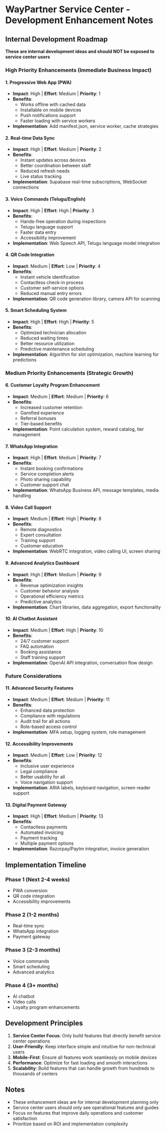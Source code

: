 # WayPartner Service Center - Development Enhancement Notes

## Internal Development Roadmap
**These are internal development ideas and should NOT be exposed to service center users**

### High Priority Enhancements (Immediate Business Impact)

#### 1. Progressive Web App (PWA)
- **Impact**: High | **Effort**: Medium | **Priority**: 1
- **Benefits**: 
  - Works offline with cached data
  - Installable on mobile devices  
  - Push notifications support
  - Faster loading with service workers
- **Implementation**: Add manifest.json, service worker, cache strategies

#### 2. Real-time Data Sync
- **Impact**: High | **Effort**: Medium | **Priority**: 2
- **Benefits**:
  - Instant updates across devices
  - Better coordination between staff
  - Reduced refresh needs
  - Live status tracking
- **Implementation**: Supabase real-time subscriptions, WebSocket connections

#### 3. Voice Commands (Telugu/English)
- **Impact**: High | **Effort**: High | **Priority**: 3
- **Benefits**:
  - Hands-free operation during inspections
  - Telugu language support
  - Faster data entry
  - Accessibility improvement
- **Implementation**: Web Speech API, Telugu language model integration

#### 4. QR Code Integration
- **Impact**: Medium | **Effort**: Low | **Priority**: 4
- **Benefits**:
  - Instant vehicle identification
  - Contactless check-in process
  - Customer self-service options
  - Reduced manual entry errors
- **Implementation**: QR code generation library, camera API for scanning

#### 5. Smart Scheduling System
- **Impact**: High | **Effort**: High | **Priority**: 5
- **Benefits**:
  - Optimized technician allocation
  - Reduced waiting times
  - Better resource utilization
  - Predictive maintenance scheduling
- **Implementation**: Algorithm for slot optimization, machine learning for predictions

### Medium Priority Enhancements (Strategic Growth)

#### 6. Customer Loyalty Program Enhancement
- **Impact**: Medium | **Effort**: Medium | **Priority**: 6
- **Benefits**:
  - Increased customer retention
  - Gamified experience
  - Referral bonuses
  - Tier-based benefits
- **Implementation**: Point calculation system, reward catalog, tier management

#### 7. WhatsApp Integration
- **Impact**: High | **Effort**: Medium | **Priority**: 7
- **Benefits**:
  - Instant booking confirmations
  - Service completion alerts
  - Photo sharing capability
  - Customer support chat
- **Implementation**: WhatsApp Business API, message templates, media handling

#### 8. Video Call Support
- **Impact**: Medium | **Effort**: High | **Priority**: 8
- **Benefits**:
  - Remote diagnostics
  - Expert consultation
  - Training support
  - Customer education
- **Implementation**: WebRTC integration, video calling UI, screen sharing

#### 9. Advanced Analytics Dashboard
- **Impact**: High | **Effort**: Medium | **Priority**: 9
- **Benefits**:
  - Revenue optimization insights
  - Customer behavior analysis
  - Operational efficiency metrics
  - Predictive analytics
- **Implementation**: Chart libraries, data aggregation, export functionality

#### 10. AI Chatbot Assistant
- **Impact**: Medium | **Effort**: High | **Priority**: 10
- **Benefits**:
  - 24/7 customer support
  - FAQ automation
  - Booking assistance
  - Staff training support
- **Implementation**: OpenAI API integration, conversation flow design

### Future Considerations

#### 11. Advanced Security Features
- **Impact**: Medium | **Effort**: Medium | **Priority**: 11
- **Benefits**:
  - Enhanced data protection
  - Compliance with regulations
  - Audit trail for all actions
  - Role-based access control
- **Implementation**: MFA setup, logging system, role management

#### 12. Accessibility Improvements
- **Impact**: Medium | **Effort**: Low | **Priority**: 12
- **Benefits**:
  - Inclusive user experience
  - Legal compliance
  - Better usability for all
  - Voice navigation support
- **Implementation**: ARIA labels, keyboard navigation, screen reader support

#### 13. Digital Payment Gateway
- **Impact**: High | **Effort**: Medium | **Priority**: 13
- **Benefits**:
  - Contactless payments
  - Automated invoicing
  - Payment tracking
  - Multiple payment options
- **Implementation**: Razorpay/Paytm integration, invoice generation

## Implementation Timeline

### Phase 1 (Next 2-4 weeks)
- PWA conversion
- QR code integration
- Accessibility improvements

### Phase 2 (1-2 months)
- Real-time sync
- WhatsApp integration
- Payment gateway

### Phase 3 (2-3 months)
- Voice commands
- Smart scheduling
- Advanced analytics

### Phase 4 (3+ months)
- AI chatbot
- Video calls
- Loyalty program enhancements

## Development Principles
1. **Service Center Focus**: Only build features that directly benefit service center operations
2. **User-Friendly**: Keep interface simple and intuitive for non-technical users
3. **Mobile-First**: Ensure all features work seamlessly on mobile devices
4. **Performance**: Optimize for fast loading and smooth interactions
5. **Scalability**: Build features that can handle growth from hundreds to thousands of centers

## Notes
- These enhancement ideas are for internal development planning only
- Service center users should only see operational features and guides
- Focus on features that improve daily operations and customer satisfaction
- Prioritize based on ROI and implementation complexity